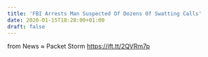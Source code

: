 ```yaml
---
title: 'FBI Arrests Man Suspected Of Dozens Of Swatting Calls'
date: 2020-01-15T18:28:00+01:00
draft: false
---
```


  
  
from News ≈ Packet Storm https://ift.tt/2QVRm7p